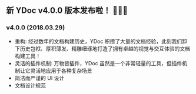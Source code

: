 ## 新 YDoc v4.0.0 版本发布啦！ 🎉🎉🎉

### v4.0.0 (2018.03.29)
- 重构: 经过数年的文档构建历史，YDoc 积攒了大量的文档经验，此刻我们卸下历史包袱、厚积薄发、精雕细琢地打造了拥有卓越的视觉与交互体验的文档构建工具！
- 灵活的插件机制: 万物皆插件，YDoc 虽然是一个非常轻量的工具，但插件机制让它灵活地应用于各种复杂场景
- 简洁而严谨的 UI 设计
- 文档设计规范